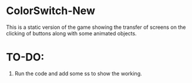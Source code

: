 # ColorSwitch-New
This is a static version of the game showing the transfer of screens on the clicking of buttons along with some animated objects.

# TO-DO:
1. Run the code and add some ss to show the working.
